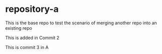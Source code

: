 # repository-a
This is the base repo to test the scenario of merging another repo into an existing repo

This is added in Commit 2

This is commit 3 in A
